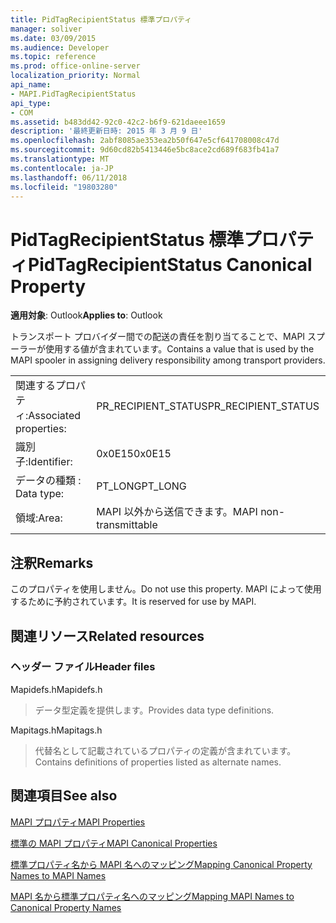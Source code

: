 ```yaml
---
title: PidTagRecipientStatus 標準プロパティ
manager: soliver
ms.date: 03/09/2015
ms.audience: Developer
ms.topic: reference
ms.prod: office-online-server
localization_priority: Normal
api_name:
- MAPI.PidTagRecipientStatus
api_type:
- COM
ms.assetid: b483dd42-92c0-42c2-b6f9-621daeee1659
description: '最終更新日時: 2015 年 3 月 9 日'
ms.openlocfilehash: 2abf8085ae353ea2b50f647e5cf641708008c47d
ms.sourcegitcommit: 9d60cd82b5413446e5bc8ace2cd689f683fb41a7
ms.translationtype: MT
ms.contentlocale: ja-JP
ms.lasthandoff: 06/11/2018
ms.locfileid: "19803280"
---
```

# <a name="pidtagrecipientstatus-canonical-property"></a><span data-ttu-id="e86d5-103">PidTagRecipientStatus 標準プロパティ</span><span class="sxs-lookup"><span data-stu-id="e86d5-103">PidTagRecipientStatus Canonical Property</span></span>

  
  
<span data-ttu-id="e86d5-104">**適用対象**: Outlook</span><span class="sxs-lookup"><span data-stu-id="e86d5-104">**Applies to**: Outlook</span></span> 
  
<span data-ttu-id="e86d5-105">トランスポート プロバイダー間での配送の責任を割り当てることで、MAPI スプーラーが使用する値が含まれています。</span><span class="sxs-lookup"><span data-stu-id="e86d5-105">Contains a value that is used by the MAPI spooler in assigning delivery responsibility among transport providers.</span></span>
  
|||
|:-----|:-----|
|<span data-ttu-id="e86d5-106">関連するプロパティ:</span><span class="sxs-lookup"><span data-stu-id="e86d5-106">Associated properties:</span></span>  <br/> |<span data-ttu-id="e86d5-107">PR_RECIPIENT_STATUS</span><span class="sxs-lookup"><span data-stu-id="e86d5-107">PR_RECIPIENT_STATUS</span></span>  <br/> |
|<span data-ttu-id="e86d5-108">識別子:</span><span class="sxs-lookup"><span data-stu-id="e86d5-108">Identifier:</span></span>  <br/> |<span data-ttu-id="e86d5-109">0x0E15</span><span class="sxs-lookup"><span data-stu-id="e86d5-109">0x0E15</span></span>  <br/> |
|<span data-ttu-id="e86d5-110">データの種類 : </span><span class="sxs-lookup"><span data-stu-id="e86d5-110">Data type:</span></span>  <br/> |<span data-ttu-id="e86d5-111">PT_LONG</span><span class="sxs-lookup"><span data-stu-id="e86d5-111">PT_LONG</span></span>  <br/> |
|<span data-ttu-id="e86d5-112">領域:</span><span class="sxs-lookup"><span data-stu-id="e86d5-112">Area:</span></span>  <br/> |<span data-ttu-id="e86d5-113">MAPI 以外から送信できます。</span><span class="sxs-lookup"><span data-stu-id="e86d5-113">MAPI non-transmittable</span></span>  <br/> |
   
## <a name="remarks"></a><span data-ttu-id="e86d5-114">注釈</span><span class="sxs-lookup"><span data-stu-id="e86d5-114">Remarks</span></span>

<span data-ttu-id="e86d5-115">このプロパティを使用しません。</span><span class="sxs-lookup"><span data-stu-id="e86d5-115">Do not use this property.</span></span> <span data-ttu-id="e86d5-116">MAPI によって使用するために予約されています。</span><span class="sxs-lookup"><span data-stu-id="e86d5-116">It is reserved for use by MAPI.</span></span>
  
## <a name="related-resources"></a><span data-ttu-id="e86d5-117">関連リソース</span><span class="sxs-lookup"><span data-stu-id="e86d5-117">Related resources</span></span>

### <a name="header-files"></a><span data-ttu-id="e86d5-118">ヘッダー ファイル</span><span class="sxs-lookup"><span data-stu-id="e86d5-118">Header files</span></span>

<span data-ttu-id="e86d5-119">Mapidefs.h</span><span class="sxs-lookup"><span data-stu-id="e86d5-119">Mapidefs.h</span></span>
  
> <span data-ttu-id="e86d5-120">データ型定義を提供します。</span><span class="sxs-lookup"><span data-stu-id="e86d5-120">Provides data type definitions.</span></span>
    
<span data-ttu-id="e86d5-121">Mapitags.h</span><span class="sxs-lookup"><span data-stu-id="e86d5-121">Mapitags.h</span></span>
  
> <span data-ttu-id="e86d5-122">代替名として記載されているプロパティの定義が含まれています。</span><span class="sxs-lookup"><span data-stu-id="e86d5-122">Contains definitions of properties listed as alternate names.</span></span>
    
## <a name="see-also"></a><span data-ttu-id="e86d5-123">関連項目</span><span class="sxs-lookup"><span data-stu-id="e86d5-123">See also</span></span>



[<span data-ttu-id="e86d5-124">MAPI プロパティ</span><span class="sxs-lookup"><span data-stu-id="e86d5-124">MAPI Properties</span></span>](mapi-properties.md)
  
[<span data-ttu-id="e86d5-125">標準の MAPI プロパティ</span><span class="sxs-lookup"><span data-stu-id="e86d5-125">MAPI Canonical Properties</span></span>](mapi-canonical-properties.md)
  
[<span data-ttu-id="e86d5-126">標準プロパティ名から MAPI 名へのマッピング</span><span class="sxs-lookup"><span data-stu-id="e86d5-126">Mapping Canonical Property Names to MAPI Names</span></span>](mapping-canonical-property-names-to-mapi-names.md)
  
[<span data-ttu-id="e86d5-127">MAPI 名から標準プロパティ名へのマッピング</span><span class="sxs-lookup"><span data-stu-id="e86d5-127">Mapping MAPI Names to Canonical Property Names</span></span>](mapping-mapi-names-to-canonical-property-names.md)

